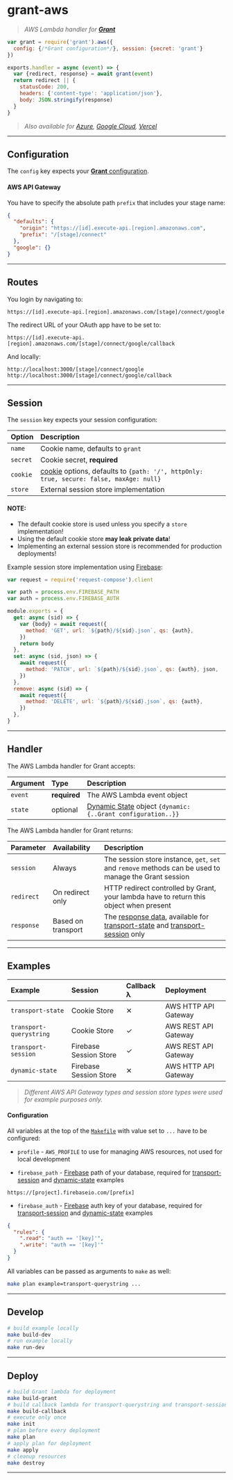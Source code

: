 
# grant-aws

> _AWS Lambda handler for **[Grant]**_

```js
var grant = require('grant').aws({
  config: {/*Grant configuration*/}, session: {secret: 'grant'}
})

exports.handler = async (event) => {
  var {redirect, response} = await grant(event)
  return redirect || {
    statusCode: 200,
    headers: {'content-type': 'application/json'},
    body: JSON.stringify(response)
  }
}
```

> _Also available for [Azure], [Google Cloud], [Vercel]_

---

## Configuration

The `config` key expects your [**Grant** configuration][grant-config].

#### AWS API Gateway

You have to specify the absolute path `prefix` that includes your stage name:

```json
{
  "defaults": {
    "origin": "https://[id].execute-api.[region].amazonaws.com",
    "prefix": "/[stage]/connect"
  },
  "google": {}
}
```

---

## Routes

You login by navigating to:

```
https://[id].execute-api.[region].amazonaws.com/[stage]/connect/google
```

The redirect URL of your OAuth app have to be set to:

```
https://[id].execute-api.[region].amazonaws.com/[stage]/connect/google/callback
```

And locally:

```
http://localhost:3000/[stage]/connect/google
http://localhost:3000/[stage]/connect/google/callback
```

---

## Session

The `session` key expects your session configuration:

Option | Description
:- | :-
`name` | Cookie name, defaults to `grant`
`secret` | Cookie secret, **required**
`cookie` | [cookie] options, defaults to `{path: '/', httpOnly: true, secure: false, maxAge: null}`
`store` | External session store implementation

#### NOTE:

- The default cookie store is used unless you specify a `store` implementation!
- Using the default cookie store **may leak private data**!
- Implementing an external session store is recommended for production deployments!

Example session store implementation using [Firebase]:

```js
var request = require('request-compose').client

var path = process.env.FIREBASE_PATH
var auth = process.env.FIREBASE_AUTH

module.exports = {
  get: async (sid) => {
    var {body} = await request({
      method: 'GET', url: `${path}/${sid}.json`, qs: {auth},
    })
    return body
  },
  set: async (sid, json) => {
    await request({
      method: 'PATCH', url: `${path}/${sid}.json`, qs: {auth}, json,
    })
  },
  remove: async (sid) => {
    await request({
      method: 'DELETE', url: `${path}/${sid}.json`, qs: {auth},
    })
  },
}
```

---

## Handler

The AWS Lambda handler for Grant accepts:

Argument | Type | Description
:- | :- | :-
`event` | **required** | The AWS Lambda event object
`state` | optional | [Dynamic State][grant-dynamic-state] object `{dynamic: {..Grant configuration..}}`

The AWS Lambda handler for Grant returns:

Parameter | Availability | Description
:- | :- | :-
`session` | Always | The session store instance, `get`, `set` and `remove` methods can be used to manage the Grant session
`redirect` | On redirect only | HTTP redirect controlled by Grant, your lambda have to return this object when present
`response` | Based on transport | The [response data][grant-response-data], available for [transport-state][example-transport-state] and [transport-session][example-transport-session] only

---

## Examples

Example | Session | Callback λ | Deployment
:- | :- | :- | :-
`transport-state` | Cookie Store | ✕ | AWS HTTP API Gateway
`transport-querystring` | Cookie Store | ✓ | AWS REST API Gateway
`transport-session` | Firebase Session Store | ✓ | AWS REST API Gateway
`dynamic-state` | Firebase Session Store | ✕ | AWS HTTP API Gateway

> _Different AWS API Gateway types and session store types were used for example purposes only._

#### Configuration

All variables at the top of the [`Makefile`][example-makefile] with value set to `...` have to be configured:

- `profile` - `AWS_PROFILE` to use for managing AWS resources, not used for local development

- `firebase_path` - [Firebase] path of your database, required for [transport-session][example-transport-session] and [dynamic-state][example-dynamic-state] examples

```
https://[project].firebaseio.com/[prefix]
```

- `firebase_auth` - [Firebase] auth key of your database, required for [transport-session][example-transport-session] and [dynamic-state][example-dynamic-state] examples

```json
{
  "rules": {
    ".read": "auth == '[key]'",
    ".write": "auth == '[key]'"
  }
}
```

All variables can be passed as arguments to `make` as well:

```bash
make plan example=transport-querystring ...
```

---

## Develop

```bash
# build example locally
make build-dev
# run example locally
make run-dev
```

---

## Deploy

```bash
# build Grant lambda for deployment
make build-grant
# build callback lambda for transport-querystring and transport-session examples
make build-callback
# execute only once
make init
# plan before every deployment
make plan
# apply plan for deployment
make apply
# cleanup resources
make destroy
```

---

  [Grant]: https://github.com/simov/grant
  [AWS]: https://github.com/simov/grant-aws
  [Azure]: https://github.com/simov/grant-azure
  [Google Cloud]: https://github.com/simov/grant-gcloud
  [Vercel]: https://github.com/simov/grant-vercel

  [cookie]: https://www.npmjs.com/package/cookie
  [Firebase]: https://firebase.google.com/

  [grant-config]: https://github.com/simov/grant#configuration
  [grant-dynamic-state]: https://github.com/simov/grant#dynamic-state
  [grant-response-data]: https://github.com/simov/grant#callback-data

  [example-makefile]: https://github.com/simov/grant-aws/tree/master/Makefile
  [example-transport-state]: https://github.com/simov/grant-aws/tree/master/examples/transport-state
  [example-transport-querystring]: https://github.com/simov/grant-aws/tree/master/examples/transport-querystring
  [example-transport-session]: https://github.com/simov/grant-aws/tree/master/examples/transport-session
  [example-dynamic-state]: https://github.com/simov/grant-aws/tree/master/examples/dynamic-state
